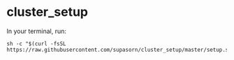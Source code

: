# cluster_setup

In your terminal, run:
```
sh -c "$(curl -fsSL https://raw.githubusercontent.com/supasorn/cluster_setup/master/setup.sh)"
```
